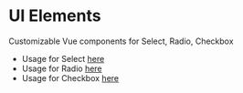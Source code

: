 # UI Elements

Customizable Vue components for Select, Radio, Checkbox

- Usage for Select [here](https://github.com/SuryaElavazhagan/UI-Elements/blob/master/src/components/ZDropDown/ZSelect.vue)
- Usage for Radio [here](https://github.com/SuryaElavazhagan/UI-Elements/blob/master/src/components/ZRadioButton/ZRadio.vue)
- Usage for Checkbox [here](https://github.com/SuryaElavazhagan/UI-Elements/blob/master/src/components/ZCheckBox/ZCheckBox.vue)
